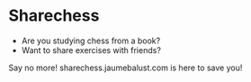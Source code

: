 # Sharechess

+ Are you studying chess from a book? 
+ Want to share exercises with friends?

Say no more! sharechess.jaumebalust.com is here to save you!

